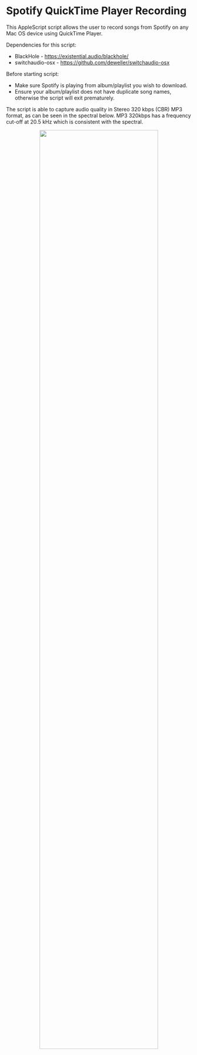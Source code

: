 # Spotify QuickTime Player Recording

This AppleScript script allows the user to record songs from Spotify on any Mac OS device using QuickTime Player.

Dependencies for this script:
* BlackHole - https://existential.audio/blackhole/
* switchaudio-osx - https://github.com/deweller/switchaudio-osx

Before starting script:
* Make sure Spotify is playing from album/playlist you wish to download.
* Ensure your album/playlist does not have duplicate song names, otherwise the script will exit prematurely.

The script is able to capture audio quality in Stereo 320 kbps (CBR) MP3 format, as can be seen in the spectral below. MP3 320kbps has a frequency cut-off at 20.5 kHz which is consistent with the spectral.

<p align="center">
  <img src="https://i.imgur.com/t0SpAzq.png" width="80%" height="80%">
</p>
